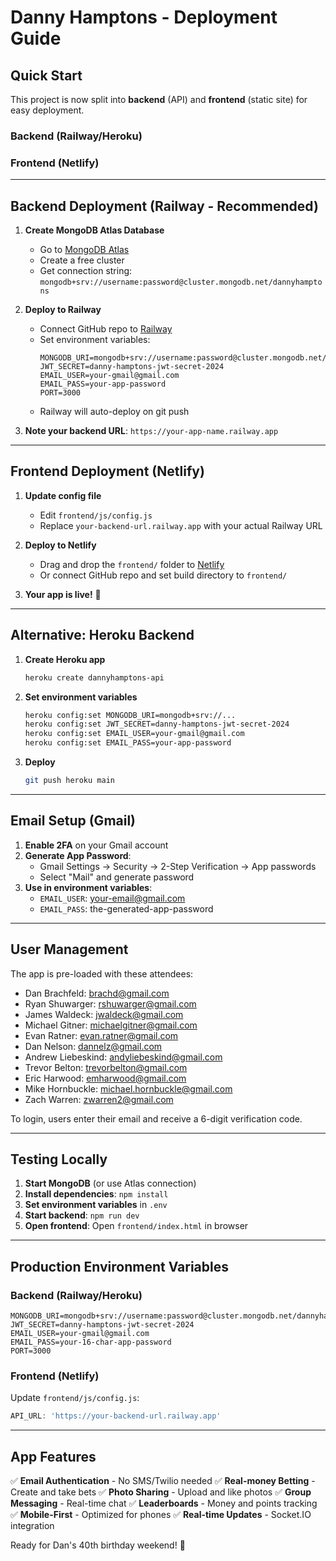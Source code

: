 # Danny Hamptons - Deployment Guide

## Quick Start

This project is now split into **backend** (API) and **frontend** (static site) for easy deployment.

### Backend (Railway/Heroku)
### Frontend (Netlify)

---

## Backend Deployment (Railway - Recommended)

1. **Create MongoDB Atlas Database**
   - Go to [MongoDB Atlas](https://cloud.mongodb.com/)
   - Create a free cluster
   - Get connection string: `mongodb+srv://username:password@cluster.mongodb.net/dannyhamptons`

2. **Deploy to Railway**
   - Connect GitHub repo to [Railway](https://railway.app/)
   - Set environment variables:
     ```
     MONGODB_URI=mongodb+srv://username:password@cluster.mongodb.net/dannyhamptons
     JWT_SECRET=danny-hamptons-jwt-secret-2024
     EMAIL_USER=your-gmail@gmail.com
     EMAIL_PASS=your-app-password
     PORT=3000
     ```
   - Railway will auto-deploy on git push

3. **Note your backend URL**: `https://your-app-name.railway.app`

---

## Frontend Deployment (Netlify)

1. **Update config file**
   - Edit `frontend/js/config.js`
   - Replace `your-backend-url.railway.app` with your actual Railway URL

2. **Deploy to Netlify**
   - Drag and drop the `frontend/` folder to [Netlify](https://netlify.com/)
   - Or connect GitHub repo and set build directory to `frontend/`

3. **Your app is live!** 🎉

---

## Alternative: Heroku Backend

1. **Create Heroku app**
   ```bash
   heroku create dannyhamptons-api
   ```

2. **Set environment variables**
   ```bash
   heroku config:set MONGODB_URI=mongodb+srv://...
   heroku config:set JWT_SECRET=danny-hamptons-jwt-secret-2024
   heroku config:set EMAIL_USER=your-gmail@gmail.com
   heroku config:set EMAIL_PASS=your-app-password
   ```

3. **Deploy**
   ```bash
   git push heroku main
   ```

---

## Email Setup (Gmail)

1. **Enable 2FA** on your Gmail account
2. **Generate App Password**:
   - Gmail Settings → Security → 2-Step Verification → App passwords
   - Select "Mail" and generate password
3. **Use in environment variables**:
   - `EMAIL_USER`: your-email@gmail.com
   - `EMAIL_PASS`: the-generated-app-password

---

## User Management

The app is pre-loaded with these attendees:
- Dan Brachfeld: brachd@gmail.com
- Ryan Shuwarger: rshuwarger@gmail.com
- James Waldeck: jwaldeck@gmail.com
- Michael Gitner: michaelgitner@gmail.com
- Evan Ratner: evan.ratner@gmail.com
- Dan Nelson: dannelz@gmail.com
- Andrew Liebeskind: andyliebeskind@gmail.com
- Trevor Belton: trevorbelton@gmail.com
- Eric Harwood: emharwood@gmail.com
- Mike Hornbuckle: michael.hornbuckle@gmail.com
- Zach Warren: zwarren2@gmail.com

To login, users enter their email and receive a 6-digit verification code.

---

## Testing Locally

1. **Start MongoDB** (or use Atlas connection)
2. **Install dependencies**: `npm install`
3. **Set environment variables** in `.env`
4. **Start backend**: `npm run dev`
5. **Open frontend**: Open `frontend/index.html` in browser

---

## Production Environment Variables

### Backend (Railway/Heroku)
```
MONGODB_URI=mongodb+srv://username:password@cluster.mongodb.net/dannyhamptons
JWT_SECRET=danny-hamptons-jwt-secret-2024
EMAIL_USER=your-gmail@gmail.com
EMAIL_PASS=your-16-char-app-password
PORT=3000
```

### Frontend (Netlify)
Update `frontend/js/config.js`:
```javascript
API_URL: 'https://your-backend-url.railway.app'
```

---

## App Features

✅ **Email Authentication** - No SMS/Twilio needed
✅ **Real-money Betting** - Create and take bets
✅ **Photo Sharing** - Upload and like photos
✅ **Group Messaging** - Real-time chat
✅ **Leaderboards** - Money and points tracking
✅ **Mobile-First** - Optimized for phones
✅ **Real-time Updates** - Socket.IO integration

Ready for Dan's 40th birthday weekend! 🎉